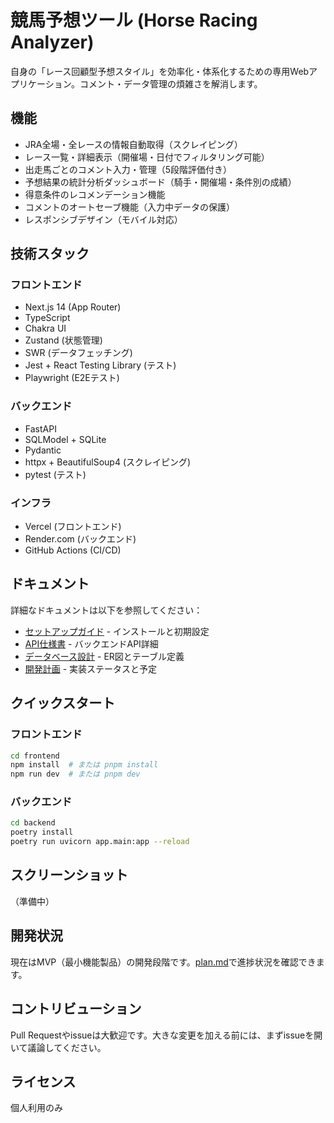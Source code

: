 # 競馬予想ツール (Horse Racing Analyzer)

自身の「レース回顧型予想スタイル」を効率化・体系化するための専用Webアプリケーション。コメント・データ管理の煩雑さを解消します。

## 機能

- JRA全場・全レースの情報自動取得（スクレイピング）
- レース一覧・詳細表示（開催場・日付でフィルタリング可能）
- 出走馬ごとのコメント入力・管理（5段階評価付き）
- 予想結果の統計分析ダッシュボード（騎手・開催場・条件別の成績）
- 得意条件のレコメンデーション機能
- コメントのオートセーブ機能（入力中データの保護）
- レスポンシブデザイン（モバイル対応）

## 技術スタック

### フロントエンド
- Next.js 14 (App Router)
- TypeScript
- Chakra UI
- Zustand (状態管理)
- SWR (データフェッチング)
- Jest + React Testing Library (テスト)
- Playwright (E2Eテスト)

### バックエンド
- FastAPI
- SQLModel + SQLite
- Pydantic
- httpx + BeautifulSoup4 (スクレイピング)
- pytest (テスト)

### インフラ
- Vercel (フロントエンド)
- Render.com (バックエンド)
- GitHub Actions (CI/CD)

## ドキュメント

詳細なドキュメントは以下を参照してください：

- [セットアップガイド](docs/setup_guide.md) - インストールと初期設定
- [API仕様書](docs/api_docs.md) - バックエンドAPI詳細
- [データベース設計](docs/database_diagram.md) - ER図とテーブル定義
- [開発計画](plan.md) - 実装ステータスと予定

## クイックスタート

### フロントエンド

```bash
cd frontend
npm install  # または pnpm install
npm run dev  # または pnpm dev
```

### バックエンド

```bash
cd backend
poetry install
poetry run uvicorn app.main:app --reload
```

## スクリーンショット

（準備中）

## 開発状況

現在はMVP（最小機能製品）の開発段階です。[plan.md](plan.md)で進捗状況を確認できます。

## コントリビューション

Pull Requestやissueは大歓迎です。大きな変更を加える前には、まずissueを開いて議論してください。

## ライセンス

個人利用のみ 